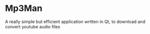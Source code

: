 # Mp3Man
A really simple but efficient application written in Qt, to download and convert youtube audio files
